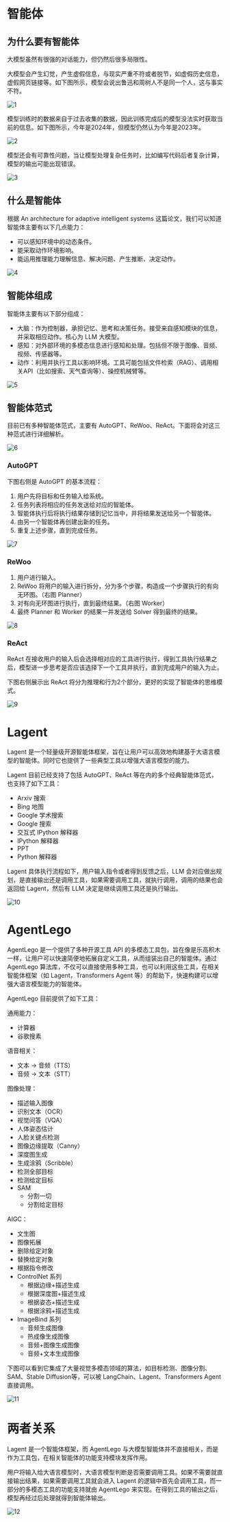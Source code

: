 # 智能体

## 为什么要有智能体

大模型虽然有很强的对话能力，但仍然后很多局限性。

大模型会产生幻觉，产生虚假信息，与现实严重不符或者脱节，如虚假历史信息，虚假网页链接等。如下图所示，模型会说出鲁迅和周树人不是同一个人，这与事实不符。

![1](InternLM2_note6.assets/1.jpg)

模型训练时的数据来自于过去收集的数据，因此训练完成后的模型没法实时获取当前的信息。如下图所示，今年是2024年，但模型仍然认为今年是2023年。

![2](InternLM2_note6.assets/2.jpg)

模型还会有可靠性问题，当让模型处理复杂任务时，比如编写代码后者复杂计算，模型的输出可能出现错误。

![3](InternLM2_note6.assets/3.jpg)

## 什么是智能体

根据 An architecture for adaptive intelligent systems 这篇论文，我们可以知道智能体主要有以下几点能力：

- 可以感知环境中的动态条件。
- 能采取动作环境影响。
- 能运用推理能力理解信息、解决问题、产生推断、决定动作。

![4](InternLM2_note6.assets/4.jpg)

## 智能体组成

智能体主要有以下部分组成：

- 大脑：作为控制器，承担记忆、思考和决策任务。接受来自感知模块的信息，并采取相应动作。核心为 LLM 大模型。
- 感知：对外部环境的多模态信息进行感知和处理。包括但不限于图像、音频、视频、传感器等。
- 动作：利用并执行工具以影响环境。工具可能包括文件检索（RAG）、调用相关API（比如搜索、天气查询等）、操控机械臂等。

![5](InternLM2_note6.assets/5.jpg)

## 智能体范式

目前已有多种智能体范式，主要有 AutoGPT、ReWoo、ReAct。下面将会对这三种范式进行详细解析。

![6](InternLM2_note6.assets/6.jpg)

### AutoGPT

下图右侧是 AutoGPT 的基本流程：

1. 用户先将目标和任务输入给系统。
2. 任务列表将相应的任务发送给对应的智能体。
3. 智能体执行后将执行结果存储到记忆当中，并将结果发送给另一个智能体。
4. 由另一个智能体再创建出新的任务。
5. 重复上述步骤，直到完成任务。

![7](InternLM2_note6.assets/7.jpg)

### ReWoo

1. 用户进行输入。
2. ReWoo 将用户的输入进行拆分，分为多个步骤，构造成一个步骤执行的有向无环图。（右图 Planner）
3. 对有向无环图进行执行，直到最终结果。（右图 Worker）
4. 最终 Planner 和 Worker 的结果一并发送给 Solver 得到最终的结果。

![8](InternLM2_note6.assets/8.jpg)

### ReAct

ReAct 在接收用户的输入后会选择相对应的工具进行执行，得到工具执行结果之后，模型进一步思考是否应该选择下一个工具并执行，直到完成用户的输入为止。

下图右侧展示出 ReAct 将分为推理和行为2个部分，更好的实现了智能体的思维模式。

![9](InternLM2_note6.assets/9.jpg)

# Lagent 

Lagent 是一个轻量级开源智能体框架，旨在让用户可以高效地构建基于大语言模型的智能体。同时它也提供了一些典型工具以增强大语言模型的能力。

Lagent 目前已经支持了包括 AutoGPT、ReAct 等在内的多个经典智能体范式，也支持了如下工具：

- Arxiv 搜索
- Bing 地图
- Google 学术搜索
- Google 搜索
- 交互式 IPython 解释器
- IPython 解释器
- PPT
- Python 解释器

Lagent 具体执行流程如下，用户输入指令或者得到反馈之后，LLM 会对应做出规划，是直接输出还是调用工具，如果需要调用工具，就执行调用，调用的结果也会返回给 Lagent，然后有 LLM 决定是继续调用工具还是执行输出。

![10](InternLM2_note6.assets/10.jpg)

# AgentLego

AgentLego 是一个提供了多种开源工具 API 的多模态工具包，旨在像是乐高积木一样，让用户可以快速简便地拓展自定义工具，从而组装出自己的智能体。通过 AgentLego 算法库，不仅可以直接使用多种工具，也可以利用这些工具，在相关智能体框架（如 Lagent，Transformers Agent 等）的帮助下，快速构建可以增强大语言模型能力的智能体。

AgentLego 目前提供了如下工具：

通用能力：

- 计算器
- 谷歌搜素

语音相关：

- 文本 -> 音频（TTS）
- 音频 -> 文本（STT）

图像处理：

- 描述输入图像
- 识别文本（OCR）
- 视觉问答（VQA）
- 人体姿态估计
- 人脸关键点检测
- 图像边缘提取（Canny）
- 深度图生成
- 生成涂鸦（Scribble）
- 检测全部目标
- 检测给定目标
- SAM
  - 分割一切
  - 分割给定目标

AIGC：

- 文生图
- 图像拓展
- 删除给定对象
- 替换给定对象
- 根据指令修改
- ControlNet 系列
  - 根据边缘+描述生成
  - 根据深度图+描述生成
  - 根据姿态+描述生成
  - 根据涂鸦+描述生成
- ImageBind 系列
  - 音频生成图像
  - 热成像生成图像
  - 音频+图像生成图像
  - 音频+文本生成图像

下图可以看到它集成了大量视觉多模态领域的算法，如目标检测、图像分割、SAM、Stable Diffusion等，可以被 LangChain、Lagent、Transformers Agent 直接调用。

![11](InternLM2_note6.assets/11.jpg)

# 两者关系

Lagent 是一个智能体框架，而 AgentLego 与大模型智能体并不直接相关，而是作为工具包，在相关智能体的功能支持模块发挥作用。

用户将输入给大语言模型时，大语言模型判断是否需要调用工具。如果不需要就直接输出结果，如果需要调用工具就会进入 Lagent 的逻辑中首先会调用工具，而一部分的多模态工具的功能支持就由 AgentLego 来实现。在得到工具的输出之后，模型再经过后处理就得到智能体输出。

![12](InternLM2_note6.assets/12.jpg)